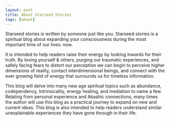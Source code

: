```yaml
---
layout: post
title: About Starseed Stories
tags: [about]
---
```


Starseed stories is written by someone just like you. Starseed stories is a spiritual blog about expanding your consciousness during the most important time of our lives: now. 

It is intended to help readers raise their energy by looking inwards for their truth. By loving yourself & others, purging our traumatic experiences, and safely facing fears to distort our perception we can begin to perceive higher dimensions of reality, contact interdimensional beings, and connect with the ever growing field of energy that surrounds us for timeless information.

This blog will delve into many new age spiritual topics such as abundance, codependency, Intrinsicality, energy healing, and mediation to name a few. Relating from personal experience and Akashic connections, many times the author will use this blog as a practical journey to expand on new and current ideas. This blog is also intended to help readers understand similar unexplainable experiences they have gone through in their life.